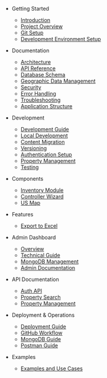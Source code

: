 * Getting Started
  * [Introduction](README.md)
  * [Project Overview](PROJECT-OVERVIEW.md)
  * [Git Setup](GIT-SETUP.md)
  * [Development Environment Setup](development-environment-setup.md)

* Documentation
  * [Architecture](architecture.md)
  * [API Reference](api-reference.md)
  * [Database Schema](database-schema.md)
  * [Geographic Data Management](geo-data-management.md)
  * [Security](security.md)
  * [Error Handling](error-handling.md)
  * [Troubleshooting](troubleshooting.md)
  * [Application Structure](application-structure.md)

* Development
  * [Development Guide](development.md)
  * [Local Development](development/local-dev.md)
  * [Content Migration](development/content-migration.md)
  * [Versioning](development/versioning.md)
  * [Authentication Setup](authentication-setup.md)
  * [Property Management](property-management.md)
  * [Testing](testing.md)

* Components
  * [Inventory Module](inventory-module.md)
  * [Controller Wizard](components-wizard.md)
  * [US Map](components-map.md)

* Features
  * [Export to Excel](features/export-excel.md)

* Admin Dashboard
  * [Overview](admin/overview.md)
  * [Technical Guide](admin/technical-guide.md)
  * [MongoDB Management](admin/mongodb-management.md)
  * [Admin Documentation](admin-dashboard.md)

* API Documentation
  * [Auth API](auth.md)
  * [Property Search](property-search.md)
  * [Property Management](property-management.md)

* Deployment & Operations
  * [Deployment Guide](deployment.md)
  * [GitHub Workflow](github-workflow.md)
  * [MongoDB Guide](mongoose-guide.md)
  * [Postman Guide](postman-guide.md)

* Examples
  * [Examples and Use Cases](examples-and-use-cases.md) 